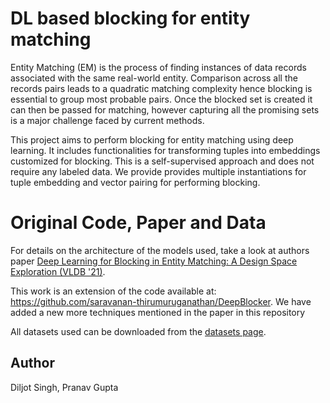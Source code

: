 # DL based blocking for entity matching

Entity Matching (EM) is the process of finding instances of data records associated with the same real-world entity. Comparison across all the records pairs leads to a quadratic matching complexity hence blocking is essential to group most probable pairs. Once the blocked set is created it can then be passed for matching, however capturing all the promising sets is a major challenge faced by current methods.

This project aims to perform blocking for entity matching using deep learning. It includes functionalities for transforming tuples into embeddings customized for blocking. This is a self-supervised approach and does not require any labeled data. We provide provides multiple instantiations for tuple embedding  and vector pairing for performing blocking. 

# Original Code, Paper and Data

For details on the architecture of the models used, take a look at authors paper
[Deep Learning for Blocking in Entity Matching: A Design Space Exploration (VLDB '21)](http://vldb.org/pvldb/vol14/p2459-thirumuruganathan.pdf).

This work is an extension of the code available at:
https://github.com/saravanan-thirumuruganathan/DeepBlocker. We have added a new more techniques mentioned in the paper in this repository

All datasets used can be downloaded from the [datasets page](https://github.com/anhaidgroup/deepmatcher/blob/master/Datasets.md).


## Author
Diljot Singh, 
Pranav Gupta 

